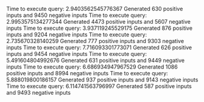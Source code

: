 Time to execute query: 2.9403562545776367
Generated 630 positive inputs and 9450 negative inputs
Time to execute query: 2.9953575134277344
Generated 4473 positive inputs and 5607 negative inputs
Time to execute query: 3.937119245529175
Generated 876 positive inputs and 9204 negative inputs
Time to execute query: 2.735670328140259
Generated 777 positive inputs and 9303 negative inputs
Time to execute query: 7.716093301773071
Generated 626 positive inputs and 9454 negative inputs
Time to execute query: 5.491604804992676
Generated 631 positive inputs and 9449 negative inputs
Time to execute query: 6.686934947967529
Generated 1086 positive inputs and 8994 negative inputs
Time to execute query: 5.888019800186157
Generated 937 positive inputs and 9143 negative inputs
Time to execute query: 6.114741563796997
Generated 587 positive inputs and 9493 negative inputs